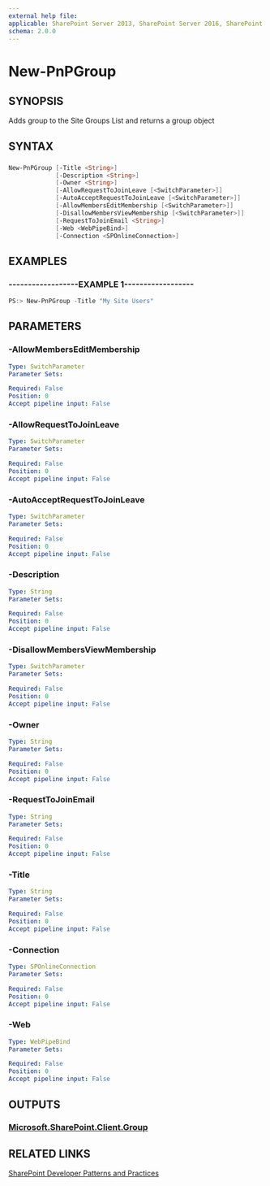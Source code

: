 ```yaml
---
external help file:
applicable: SharePoint Server 2013, SharePoint Server 2016, SharePoint Online
schema: 2.0.0
---
```

# New-PnPGroup

## SYNOPSIS
Adds group to the Site Groups List and returns a group object

## SYNTAX 

### 
```powershell
New-PnPGroup [-Title <String>]
             [-Description <String>]
             [-Owner <String>]
             [-AllowRequestToJoinLeave [<SwitchParameter>]]
             [-AutoAcceptRequestToJoinLeave [<SwitchParameter>]]
             [-AllowMembersEditMembership [<SwitchParameter>]]
             [-DisallowMembersViewMembership [<SwitchParameter>]]
             [-RequestToJoinEmail <String>]
             [-Web <WebPipeBind>]
             [-Connection <SPOnlineConnection>]
```

## EXAMPLES

### ------------------EXAMPLE 1------------------
```powershell
PS:> New-PnPGroup -Title "My Site Users"
```



## PARAMETERS

### -AllowMembersEditMembership


```yaml
Type: SwitchParameter
Parameter Sets: 

Required: False
Position: 0
Accept pipeline input: False
```

### -AllowRequestToJoinLeave


```yaml
Type: SwitchParameter
Parameter Sets: 

Required: False
Position: 0
Accept pipeline input: False
```

### -AutoAcceptRequestToJoinLeave


```yaml
Type: SwitchParameter
Parameter Sets: 

Required: False
Position: 0
Accept pipeline input: False
```

### -Description


```yaml
Type: String
Parameter Sets: 

Required: False
Position: 0
Accept pipeline input: False
```

### -DisallowMembersViewMembership


```yaml
Type: SwitchParameter
Parameter Sets: 

Required: False
Position: 0
Accept pipeline input: False
```

### -Owner


```yaml
Type: String
Parameter Sets: 

Required: False
Position: 0
Accept pipeline input: False
```

### -RequestToJoinEmail


```yaml
Type: String
Parameter Sets: 

Required: False
Position: 0
Accept pipeline input: False
```

### -Title


```yaml
Type: String
Parameter Sets: 

Required: False
Position: 0
Accept pipeline input: False
```

### -Connection


```yaml
Type: SPOnlineConnection
Parameter Sets: 

Required: False
Position: 0
Accept pipeline input: False
```

### -Web


```yaml
Type: WebPipeBind
Parameter Sets: 

Required: False
Position: 0
Accept pipeline input: False
```

## OUTPUTS

### [Microsoft.SharePoint.Client.Group](https://msdn.microsoft.com/en-us/library/microsoft.sharepoint.client.group.aspx)

## RELATED LINKS

[SharePoint Developer Patterns and Practices](http://aka.ms/sppnp)